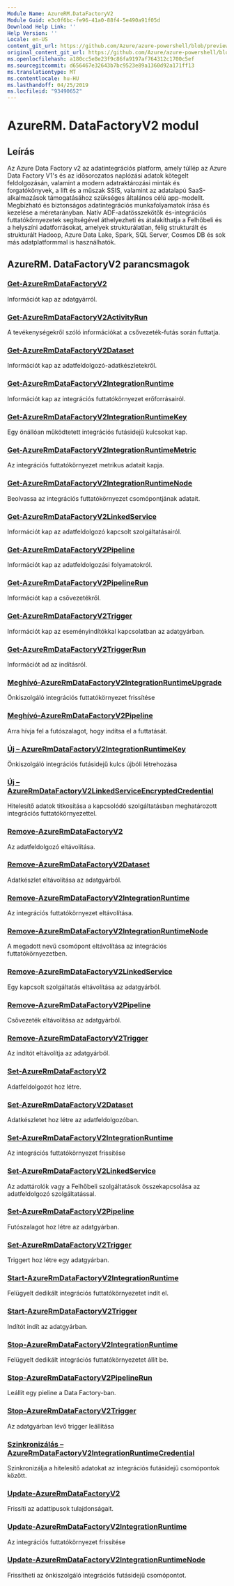 ```yaml
---
Module Name: AzureRM.DataFactoryV2
Module Guid: e3c0f6bc-fe96-41a0-88f4-5e490a91f05d
Download Help Link: ''
Help Version: ''
Locale: en-US
content_git_url: https://github.com/Azure/azure-powershell/blob/preview/src/ResourceManager/DataFactoryV2/Commands.DataFactoryV2/help/AzureRM.DataFactoryV2.md
original_content_git_url: https://github.com/Azure/azure-powershell/blob/preview/src/ResourceManager/DataFactoryV2/Commands.DataFactoryV2/help/AzureRM.DataFactoryV2.md
ms.openlocfilehash: a180cc5e8e23f9c86fa9197af764312c1700c5ef
ms.sourcegitcommit: d656467e32643b7bc9523e89a1360d92a171ff13
ms.translationtype: MT
ms.contentlocale: hu-HU
ms.lasthandoff: 04/25/2019
ms.locfileid: "93490652"
---
```

# AzureRM. DataFactoryV2 modul
## Leírás
Az Azure Data Factory v2 az adatintegrációs platform, amely túllép az Azure Data Factory V1's és az idősorozatos naplózási adatok kötegelt feldolgozásán, valamint a modern adatraktározási minták és forgatókönyvek, a lift és a műszak SSIS, valamint az adatalapú SaaS-alkalmazások támogatásához szükséges általános célú app-modellt. Megbízható és biztonságos adatintegrációs munkafolyamatok írása és kezelése a méretarányban. Natív ADF-adatösszekötők és-integrációs futtatókörnyezetek segítségével áthelyezheti és átalakíthatja a Felhőbeli és a helyszíni adatforrásokat, amelyek strukturálatlan, félig strukturált és strukturált Hadoop, Azure Data Lake, Spark, SQL Server, Cosmos DB és sok más adatplatformmal is használhatók.

## AzureRM. DataFactoryV2 parancsmagok
### [Get-AzureRmDataFactoryV2](Get-AzureRmDataFactoryV2.md)
Információt kap az adatgyárról.

### [Get-AzureRmDataFactoryV2ActivityRun](Get-AzureRmDataFactoryV2ActivityRun.md)
A tevékenységekről szóló információkat a csővezeték-futás során futtatja.

### [Get-AzureRmDataFactoryV2Dataset](Get-AzureRmDataFactoryV2Dataset.md)
Információt kap az adatfeldolgozó-adatkészletekről.

### [Get-AzureRmDataFactoryV2IntegrationRuntime](Get-AzureRmDataFactoryV2IntegrationRuntime.md)
Információt kap az integrációs futtatókörnyezet erőforrásairól.

### [Get-AzureRmDataFactoryV2IntegrationRuntimeKey](Get-AzureRmDataFactoryV2IntegrationRuntimeKey.md)
Egy önállóan működtetett integrációs futásidejű kulcsokat kap.

### [Get-AzureRmDataFactoryV2IntegrationRuntimeMetric](Get-AzureRmDataFactoryV2IntegrationRuntimeMetric.md)
Az integrációs futtatókörnyezet metrikus adatait kapja. 

### [Get-AzureRmDataFactoryV2IntegrationRuntimeNode](Get-AzureRmDataFactoryV2IntegrationRuntimeNode.md)
Beolvassa az integrációs futtatókörnyezet csomópontjának adatait.

### [Get-AzureRmDataFactoryV2LinkedService](Get-AzureRmDataFactoryV2LinkedService.md)
Információt kap az adatfeldolgozó kapcsolt szolgáltatásairól.

### [Get-AzureRmDataFactoryV2Pipeline](Get-AzureRmDataFactoryV2Pipeline.md)
Információt kap az adatfeldolgozási folyamatokról.

### [Get-AzureRmDataFactoryV2PipelineRun](Get-AzureRmDataFactoryV2PipelineRun.md)
Információt kap a csővezetékről.

### [Get-AzureRmDataFactoryV2Trigger](Get-AzureRmDataFactoryV2Trigger.md)
Információt kap az eseményindítókkal kapcsolatban az adatgyárban.

### [Get-AzureRmDataFactoryV2TriggerRun](Get-AzureRmDataFactoryV2TriggerRun.md)
Információt ad az indításról.

### [Meghívó-AzureRmDataFactoryV2IntegrationRuntimeUpgrade](Invoke-AzureRmDataFactoryV2IntegrationRuntimeUpgrade.md)
Önkiszolgáló integrációs futtatókörnyezet frissítése

### [Meghívó-AzureRmDataFactoryV2Pipeline](Invoke-AzureRmDataFactoryV2Pipeline.md)
  Arra hívja fel a futószalagot, hogy indítsa el a futtatását.

### [Új – AzureRmDataFactoryV2IntegrationRuntimeKey](New-AzureRmDataFactoryV2IntegrationRuntimeKey.md)
Önkiszolgáló integrációs futásidejű kulcs újbóli létrehozása

### [Új – AzureRmDataFactoryV2LinkedServiceEncryptedCredential](New-AzureRmDataFactoryV2LinkedServiceEncryptedCredential.md)
Hitelesítő adatok titkosítása a kapcsolódó szolgáltatásban meghatározott integrációs futtatókörnyezettel.

### [Remove-AzureRmDataFactoryV2](Remove-AzureRmDataFactoryV2.md)
Az adatfeldolgozó eltávolítása.

### [Remove-AzureRmDataFactoryV2Dataset](Remove-AzureRmDataFactoryV2Dataset.md)
Adatkészlet eltávolítása az adatgyárból.

### [Remove-AzureRmDataFactoryV2IntegrationRuntime](Remove-AzureRmDataFactoryV2IntegrationRuntime.md)
Az integrációs futtatókörnyezet eltávolítása.

### [Remove-AzureRmDataFactoryV2IntegrationRuntimeNode](Remove-AzureRmDataFactoryV2IntegrationRuntimeNode.md)
A megadott nevű csomópont eltávolítása az integrációs futtatókörnyezetben.

### [Remove-AzureRmDataFactoryV2LinkedService](Remove-AzureRmDataFactoryV2LinkedService.md)
Egy kapcsolt szolgáltatás eltávolítása az adatgyárból.

### [Remove-AzureRmDataFactoryV2Pipeline](Remove-AzureRmDataFactoryV2Pipeline.md)
Csővezeték eltávolítása az adatgyárból.

### [Remove-AzureRmDataFactoryV2Trigger](Remove-AzureRmDataFactoryV2Trigger.md)
Az indítót eltávolítja az adatgyárból.

### [Set-AzureRmDataFactoryV2](Set-AzureRmDataFactoryV2.md)
Adatfeldolgozót hoz létre.

### [Set-AzureRmDataFactoryV2Dataset](Set-AzureRmDataFactoryV2Dataset.md)
Adatkészletet hoz létre az adatfeldolgozóban.

### [Set-AzureRmDataFactoryV2IntegrationRuntime](Set-AzureRmDataFactoryV2IntegrationRuntime.md)
Az integrációs futtatókörnyezet frissítése

### [Set-AzureRmDataFactoryV2LinkedService](Set-AzureRmDataFactoryV2LinkedService.md)
Az adattárolók vagy a Felhőbeli szolgáltatások összekapcsolása az adatfeldolgozó szolgáltatással.

### [Set-AzureRmDataFactoryV2Pipeline](Set-AzureRmDataFactoryV2Pipeline.md)
Futószalagot hoz létre az adatgyárban.

### [Set-AzureRmDataFactoryV2Trigger](Set-AzureRmDataFactoryV2Trigger.md)
Triggert hoz létre egy adatgyárban.

### [Start-AzureRmDataFactoryV2IntegrationRuntime](Start-AzureRmDataFactoryV2IntegrationRuntime.md)
Felügyelt dedikált integrációs futtatókörnyezetet indít el.

### [Start-AzureRmDataFactoryV2Trigger](Start-AzureRmDataFactoryV2Trigger.md)
Indítót indít az adatgyárban.

### [Stop-AzureRmDataFactoryV2IntegrationRuntime](Stop-AzureRmDataFactoryV2IntegrationRuntime.md)
Felügyelt dedikált integrációs futtatókörnyezetet állít be.

### [Stop-AzureRmDataFactoryV2PipelineRun](Stop-AzureRmDataFactoryV2PipelineRun.md)
Leállít egy pieline a Data Factory-ban.

### [Stop-AzureRmDataFactoryV2Trigger](Stop-AzureRmDataFactoryV2Trigger.md)
Az adatgyárban lévő trigger leállítása

### [Szinkronizálás – AzureRmDataFactoryV2IntegrationRuntimeCredential](Sync-AzureRmDataFactoryV2IntegrationRuntimeCredential.md)
Szinkronizálja a hitelesítő adatokat az integrációs futásidejű csomópontok között.

### [Update-AzureRmDataFactoryV2](Update-AzureRmDataFactoryV2.md)
Frissíti az adattípusok tulajdonságait.

### [Update-AzureRmDataFactoryV2IntegrationRuntime](Update-AzureRmDataFactoryV2IntegrationRuntime.md)
Az integrációs futtatókörnyezet frissítése

### [Update-AzureRmDataFactoryV2IntegrationRuntimeNode](Update-AzureRmDataFactoryV2IntegrationRuntimeNode.md)
Frissítheti az önkiszolgáló integrációs futásidejű csomópontot.

